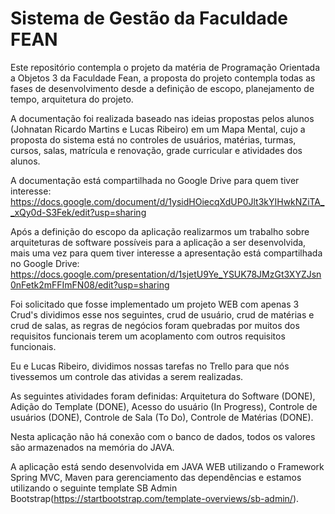 # Sistema de Gestão da Faculdade FEAN

Este repositório contempla o projeto da matéria de Programação Orientada a Objetos 3 da Faculdade Fean, a proposta do projeto contempla todas as fases de desenvolvimento desde a definição de escopo, planejamento de tempo, arquitetura do projeto. 

A documentação foi realizada baseado nas ideias propostas pelos alunos (Johnatan Ricardo Martins e Lucas Ribeiro) em um Mapa Mental, cujo a proposta do sistema está no controles de usuários, matérias, turmas, cursos, salas, matrícula e renovação, grade curricular e atividades dos alunos.

A documentação está compartilhada no Google Drive para quem tiver interesse: https://docs.google.com/document/d/1ysidHOiecqXdUP0Jlt3kYIHwkNZiTA__xQy0d-S3Fek/edit?usp=sharing

Após a definição do escopo da aplicação realizarmos um trabalho sobre arquiteturas de software possíveis para a aplicação a ser desenvolvida, mais uma vez para quem tiver interesse a apresentação está compartilhada no Google Drive: https://docs.google.com/presentation/d/1sjetU9Ye_YSUK78JMzGt3XYZJsn0nFetk2mFFImFN08/edit?usp=sharing

Foi solicitado que fosse implementado um projeto WEB com apenas 3 Crud's dividimos esse nos seguintes, crud de usuário, crud de matérias e crud de salas, as regras de negócios foram quebradas por muitos dos requisitos funcionais terem um acoplamento com outros requisitos funcionais.

Eu e Lucas Ribeiro, dividimos nossas tarefas no Trello para que nós tivessemos um controle das atividas a serem realizadas.

As seguintes atividades foram definidas: Arquitetura do Software (DONE), Adição do Template (DONE), Acesso do usuário (In Progress), Controle de usuários (DONE), Controle de Sala (To Do), Controle de Matérias (DONE).

Nesta aplicação não há conexão com o banco de dados, todos os valores são armazenados na memória do JAVA.

A aplicação está sendo desenvolvida em JAVA WEB utilizando o Framework Spring MVC, Maven para gerenciamento das dependências e estamos utilizando o seguinte template SB Admin Bootstrap(https://startbootstrap.com/template-overviews/sb-admin/).
